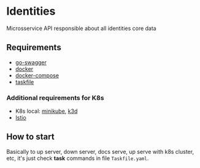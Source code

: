 # Identities

Microsservice API responsible about all identities core data
  
## Requirements

- [go-swagger](https://goswagger.io/)
- [docker](https://docs.docker.com/engine/install/)
- [docker-compose](https://docs.docker.com/compose/install/)
- [taskfile](https://taskfile.dev/installation/)

### Additional requirements for K8s

- K8s local: [minikube](https://minikube.sigs.k8s.io/docs/), [k3d](https://k3d.io/v5.6.0/)
- [Istio](https://istio.io/latest/docs/setup/install/istioctl/)

## How to start

Basically to up server, down server, docs serve, up serve with k8s cluster, etc, it's just check **task** commands in file `Taskfile.yaml`.
